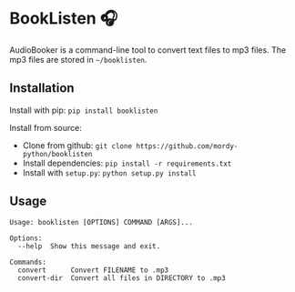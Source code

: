 # BookListen 🎧

AudioBooker is a command-line tool to convert text files to mp3 files. The mp3 files are stored in `~/booklisten`.

## Installation
Install with pip: `pip install booklisten`

Install from source:
* Clone from github: `git clone https://github.com/mordy-python/booklisten`
* Install dependencies: `pip install -r requirements.txt`
* Install with `setup.py`: `python setup.py install`

## Usage

```
Usage: booklisten [OPTIONS] COMMAND [ARGS]...

Options:
  --help  Show this message and exit.

Commands:
  convert      Convert FILENAME to .mp3
  convert-dir  Convert all files in DIRECTORY to .mp3
```
